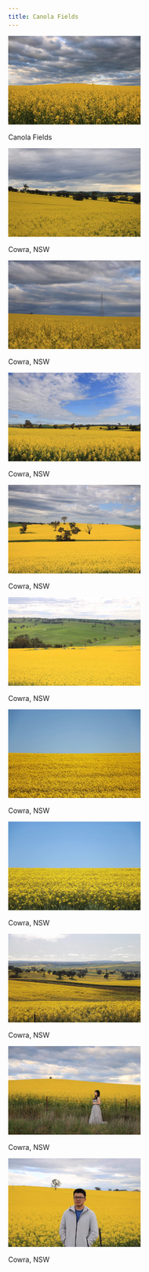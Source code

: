 ```yaml
---
title: Canola Fields
---
```



<div id="banner">
	<div class="inline-block" style="display:inline-block;"><a href="Cowra_1.jpg"><img src="Cowra_1.jpg" style="height: 180px;"></a><div><p>Canola Fields</p></div></div>
	<div class="inline-block" style="display:inline-block;"><a href="Cowra_2.jpg"><img src="Cowra_2.jpg" style="height: 180px;"></a><div><p>Cowra, NSW</p></div></div>
	<div class="inline-block" style="display:inline-block;"><a href="Cowra_4.jpg"><img src="Cowra_4.jpg" style="height: 180px;"></a><div><p>Cowra, NSW</p></div></div>
	<div class="inline-block" style="display:inline-block;"><a href="Cowra_5.jpg"><img src="Cowra_5.jpg" style="height: 180px;"></a><div><p>Cowra, NSW</p></div></div>
	<div class="inline-block" style="display:inline-block;"><a href="Cowra_6.jpg"><img src="Cowra_6.jpg" style="height: 180px;"></a><div><p>Cowra, NSW</p></div></div>
	<div class="inline-block" style="display:inline-block;"><a href="Cowra_7.jpg"><img src="Cowra_7.jpg" style="height: 180px;"></a><div><p>Cowra, NSW</p></div></div>
	<div class="inline-block" style="display:inline-block;"><a href="Cowra_8.jpg"><img src="Cowra_8.jpg" style="height: 180px;"></a><div><p>Cowra, NSW</p></div></div>
	<div class="inline-block" style="display:inline-block;"><a href="Cowra_9.jpg"><img src="Cowra_9.jpg" style="height: 180px;"></a><div><p>Cowra, NSW</p></div></div>
	<div class="inline-block" style="display:inline-block;"><a href="Cowra_10.jpg"><img src="Cowra_10.jpg" style="height: 180px;"></a><div><p>Cowra, NSW</p></div></div>
	<div class="inline-block" style="display:inline-block;"><a href="Cowra_11.jpg"><img src="Cowra_11.jpg" style="height: 180px;"></a><div><p>Cowra, NSW</p></div></div>
	<div class="inline-block" style="display:inline-block;"><a href="Cowra_12.jpg"><img src="Cowra_12.jpg" style="height: 180px;"></a><div><p>Cowra, NSW</p></div></div>
</div>


